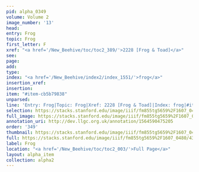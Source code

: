 ```yaml
---
pid: alpha_0349
volume: Volume 2
image_number: '13'
head: 
entry: Frog
topic: Frog
first_letter: F
xref: "<a href='/New_Beehive/toc/toc2_389/'>2228 [Frog & Toad]</a>"
see: 
page: 
add: 
type: 
index: "<a href='/New_Beehive/index2/index_1551/'>frog</a>"
insertion_xref: 
insertion: 
item: "#item-cb5b79838"
unparsed: 
line: 'Entry: Frog|Topic: Frog|Xref: 2228 [Frog & Toad]|Index: frog|#item-cb5b79838'
selection: https://stacks.stanford.edu/image/iiif/fm855tg5659%2F1607_0480/433,3043,2984,297/full/0/default.jpg
full_image: https://stacks.stanford.edu/image/iiif/fm855tg5659%2F1607_0480/full/full/0/default.jpg
annotation_uri: http://dev.llgc.org.uk/annotation/1564590475205
order: '349'
thumbnail: https://stacks.stanford.edu/image/iiif/fm855tg5659%2F1607_0480/433,3043,600,180/250,/0/default.jpg
full: https://stacks.stanford.edu/image/iiif/fm855tg5659%2F1607_0480/433,3043,2984,297/full/0/default.jpg
label: Frog
location: "<a href='/New_Beehive/toc/toc2_003/'>Full Page</a>"
layout: alpha_item
collection: alpha2
---
```


